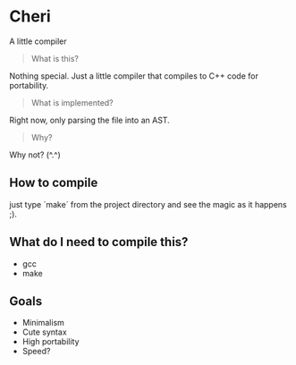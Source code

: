 # Cheri
A little compiler

> What is this?

Nothing special. Just a little compiler that compiles to C++ code for portability.

> What is implemented?

Right now, only parsing the file into an AST.

> Why?

Why not? (^.^)

## How to compile
just type ´make´ from the project directory and see the magic as it happens ;).

## What do I need to compile this?
* gcc
* make

## Goals
* Minimalism
* Cute syntax
* High portability
* Speed?
